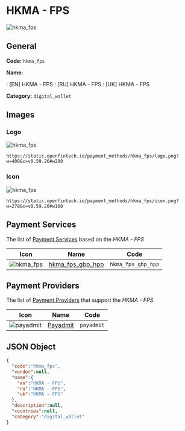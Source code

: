 
# HKMA - FPS 
![hkma_fps](https://static.openfintech.io/payment_methods/hkma_fps/logo.png?w=400&c=v0.59.26#w200)  

## General 
**Code:** `hkma_fps` 
 
**Name:** 
 
:	[EN] HKMA - FPS 
:	[RU] HKMA - FPS 
:	[UK] HKMA - FPS 
 
**Category:** `digital_wallet` 
 

## Images 

### Logo 
![hkma_fps](https://static.openfintech.io/payment_methods/hkma_fps/logo.png?w=400&c=v0.59.26#w200)  

```
https://static.openfintech.io/payment_methods/hkma_fps/logo.png?w=400&c=v0.59.26#w200
```  

### Icon 
![hkma_fps](https://static.openfintech.io/payment_methods/hkma_fps/icon.png?w=278&c=v0.59.26#w100)  

```
https://static.openfintech.io/payment_methods/hkma_fps/icon.png?w=278&c=v0.59.26#w100
```  

## Payment Services 
 
The list of [Payment Services](/payment-services/) based on the _HKMA - FPS_ 

|Icon|Name|Code| 
|:---:|:---:|:---:| 
|![hkma_fps](https://static.openfintech.io/payment_methods/hkma_fps/icon.png?w=278&c=v0.59.26#w100) |[hkma_fps_gbp_hpp](/payment-services/hkma_fps_gbp_hpp/)|`hkma_fps_gbp_hpp`| 
 

## Payment Providers 
 
The list of [Payment Providers](/payment-providers/) that support the _HKMA - FPS_ 

|Icon|Name|Code| 
|:---:|:---:|:---:| 
|![payadmit](https://static.openfintech.io/payment_providers/payadmit/icon.svg?w=278&c=v0.59.26#w100) |[Payadmit](/payment-providers/payadmit/)|`payadmit`| 
 

## JSON Object 

```json
{
  "code":"hkma_fps",
  "vendor":null,
  "name":{
    "en":"HKMA - FPS",
    "ru":"HKMA - FPS",
    "uk":"HKMA - FPS"
  },
  "description":null,
  "countries":null,
  "category":"digital_wallet"
}
```  
